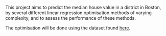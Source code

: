 This project aims to predict the median house value in a district in Boston, by several different linear regression optimisation methods of varying complexity, and to assess the performance of these methods.

The optimisation will be done using the dataset found [here](http://lib.stat.cmu.edu/datasets/boston).


